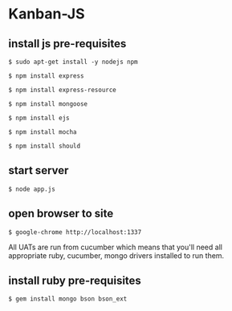 # Kanban-JS

## install js pre-requisites
```$ sudo apt-get install -y nodejs npm```

```$ npm install express```

```$ npm install express-resource```

```$ npm install mongoose```

```$ npm install ejs```

```$ npm install mocha```

```$ npm install should```

## start server                 
```$ node app.js```

## open browser to site
```$ google-chrome http://localhost:1337```

All UATs are run from cucumber which means that you'll need all appropriate ruby, cucumber, mongo drivers installed to run them.

## install ruby pre-requisites
```$ gem install mongo bson bson_ext```

